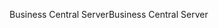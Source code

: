 <span data-ttu-id="85279-101">Business Central Server</span><span class="sxs-lookup"><span data-stu-id="85279-101">Business Central Server</span></span>